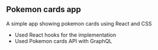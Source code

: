 ## Pokemon cards app

A simple app showing pokemon cards using React and CSS

- Used React hooks for the implementation
- Used Pokemon cards API with GraphQL
